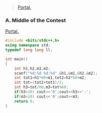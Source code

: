 > [Portal.](https://codeforces.com/contest/1133)

### A. Middle of the Contest

[Portal.](https://www.luogu.com.cn/problem/CF1133A)

```cpp
#include <bits/stdc++.h>
using namespace std;
typedef long long ll;

int main()
{
    int h1,h2,m1,m2;
    scanf("%d:%d %d:%d",&h1,&m1,&h2,&m2);
    int tot1=h1*60+m1,tot2=h2*60+m2;
    int tot=(tot2+tot1)/2;
    int h3=tot/60,m3=tot%60;
    if(h3<10) cout<<'0';cout<<h3<<':';
    if(m3<10) cout<<'0';cout<<m3;
    return 0;
}
```



